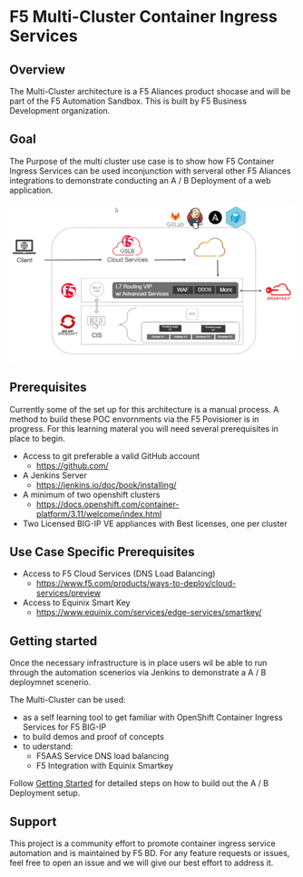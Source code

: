 # F5 Multi-Cluster Container Ingress Services

## Overview
The Multi-Cluster architecture is a F5 Aliances product shocase and will be part of the F5 Automation Sandbox. This is built by F5 Business Development organization.

## Goal
The Purpose of the multi cluster use case is to show how F5 Container Ingress Services can be used inconjunction with serveral other F5 Aliances integrations to demonstrate conducting an A / B Deployment of a web application.

![E2E Architecture](/docs/images/e2earchitecture.png)

## Prerequisites
Currently some of the set up for this architecture is a manual process. A method to build these POC envornments via the F5 Povisioner is in progress. For this learning materal you will need several prerequisites in place to begin.

- Access to git preferable a valid GitHub account
  - https://github.com/
- A Jenkins Server
  - https://jenkins.io/doc/book/installing/
- A minimum of two openshift clusters
  - https://docs.openshift.com/container-platform/3.11/welcome/index.html
- Two Licensed BIG-IP VE appliances with Best licenses, one per cluster

## Use Case Specific Prerequisites
- Access to F5 Cloud Services (DNS Load Balancing)
  - https://www.f5.com/products/ways-to-deploy/cloud-services/preview
- Access to Equinix Smart Key
  - https://www.equinix.com/services/edge-services/smartkey/

## Getting started

Once the necessary infrastructure is in place users wil be able to run through the automation scenerios via Jenkins to demonstrate a A / B deploymnet scenerio.

The Multi-Cluster  can be used:
- as a self learning tool to get familiar with OpenShift Container Ingress Services for F5 BIG-IP
- to build demos and proof of concepts
- to uderstand:
  - F5AAS Service DNS load balancing
  - F5 Integration with Equinix Smartkey

Follow [Getting Started](http://github.com) for detailed steps on how to build out the A / B Deployment setup.

## Support

This project is a community effort to promote container ingress service automation and is maintained by F5 BD. For any feature requests or issues, feel free to open an issue and we will give our best effort to address it.
